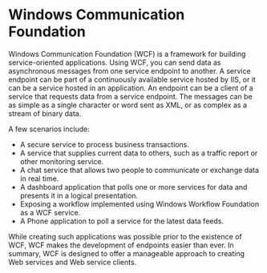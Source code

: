 # Windows Communication Foundation

Windows Communication Foundation (WCF) is a framework for building service-oriented applications. Using WCF, you can send data as asynchronous messages from one service endpoint to another. A service endpoint can be part of a continuously available service hosted by IIS, or it can be a service hosted in an application. An endpoint can be a client of a service that requests data from a service endpoint. The messages can be as simple as a single character or word sent as XML, or as complex as a stream of binary data.

A few scenarios include:

* A secure service to process business transactions.
* A service that supplies current data to others, such as a traffic report or other monitoring service.
* A chat service that allows two people to communicate or exchange data in real time.
* A dashboard application that polls one or more services for data and presents it in a logical presentation.
* Exposing a workflow implemented using Windows Workflow Foundation as a WCF service.
* A Phone application to poll a service for the latest data feeds.

While creating such applications was possible prior to the existence of WCF, WCF makes the development of endpoints easier than ever. In summary, WCF is designed to offer a manageable approach to creating Web services and Web service clients.
